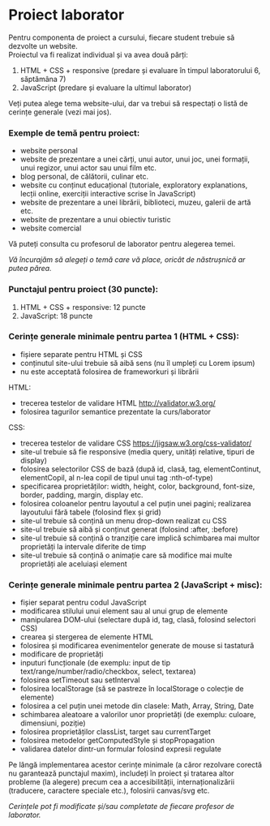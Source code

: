 # Proiect laborator
 
Pentru componenta de proiect a cursului, fiecare student trebuie să dezvolte un website.  
Proiectul va fi realizat individual și va avea două părți:  
1. HTML + CSS + responsive (predare și evaluare în timpul laboratorului 6, săptămâna 7)  
2. JavaScript (predare și evaluare la ultimul laborator)

Veți putea alege tema website-ului, dar va trebui să respectați o listă de cerințe generale (vezi mai jos).

### Exemple de temă pentru proiect:
- website personal 
- website de prezentare a unei cărți, unui autor, unui joc, unei formații, unui regizor, unui actor sau unui film etc.  
- blog personal, de călătorii, culinar etc.  
- website cu conținut educațional (tutoriale, exploratory explanations, lecții online, exerciții interactive scrise în JavaScript)
- website de prezentare a unei librării, biblioteci, muzeu, galerii de artă etc.  
- website de prezentare a unui obiectiv turistic  
- website comercial 

Vă puteți consulta cu profesorul de laborator pentru alegerea temei.  

*Vă încurajăm să alegeți o temă care vă place, oricât de năstrușnică ar putea părea.*

### Punctajul pentru proiect (30 puncte):

1. HTML + CSS + responsive:  12 puncte  
2. JavaScript: 18 puncte

### Cerințe generale minimale pentru partea 1 (HTML + CSS):

- fișiere separate pentru HTML și CSS
- conținutul site-ului trebuie să aibă sens (nu îl umpleți cu Lorem ipsum)
- nu este acceptată folosirea de frameworkuri și librării

HTML:
- trecerea testelor de validare HTML http://validator.w3.org/
- folosirea tagurilor semantice prezentate la curs/laborator

CSS:
- trecerea testelor de validare CSS https://jigsaw.w3.org/css-validator/
- site-ul trebuie să fie responsive (media query, unități relative, tipuri de display)
- folosirea selectorilor CSS de bază (după id, clasă, tag, elementContinut, elementCopil, al n-lea copil de tipul unui tag :nth-of-type)
- specificarea proprietăților: width, height, color, background, font-size, border, padding, margin, display etc.
- folosirea coloanelor pentru layoutul a cel puțin unei pagini; realizarea layoutului fără tabele (folosind flex și grid)
- site-ul trebuie să conțină un menu drop-down realizat cu CSS
- site-ul trebuie să aibă și conținut generat (folosind :after, :before)
- site-ul trebuie să conțină o tranziție care implică schimbarea mai multor proprietăți la intervale diferite de timp
- site-ul trebuie să conțină o animație care să modifice mai multe proprietăți ale aceluiași element  

### Cerințe generale minimale pentru partea 2 (JavaScript + misc):
- fișier separat pentru codul JavaScript
- modificarea stilului unui element sau al unui grup de elemente
- manipularea DOM-ului (selectare după id, tag, clasă, folosind selectori CSS)
- crearea și stergerea de elemente HTML
- folosirea și modificarea evenimentelor generate de mouse si tastatură
- modificare de proprietăți
- inputuri funcționale (de exemplu: input de tip text/range/number/radio/checkbox, select, textarea)
- folosirea setTimeout sau setInterval
- folosirea localStorage (să se pastreze în localStorage o colecție de elemente)
- folosirea a cel puțin unei metode din clasele: Math, Array, String, Date
- schimbarea aleatoare a valorilor unor proprietăți (de exemplu: culoare, dimensiuni, poziție)
- folosirea proprietăților classList, target sau currentTarget
- folosirea metodelor getComputedStyle și stopPropagation
- validarea datelor dintr-un formular folosind expresii regulate

Pe lângă implementarea acestor cerințe minimale (a căror rezolvare corectă nu garantează punctajul maxim), includeți în proiect și tratarea altor probleme (la alegere) precum cea a accesibilității, internaționalizării (traducere, caractere speciale etc.), folosirii canvas/svg etc.  

*Cerințele pot fi modificate și/sau completate de fiecare profesor de laborator.*
